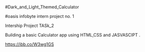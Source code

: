 #Dark_and_Light_Themed_Calculator

#oasis infobyte intern project no. 1

Intership Project TASk_2

Building a basic Calculator app using HTML,CSS and JASVASCIPT .

https://ibb.co/W3wg1GS
